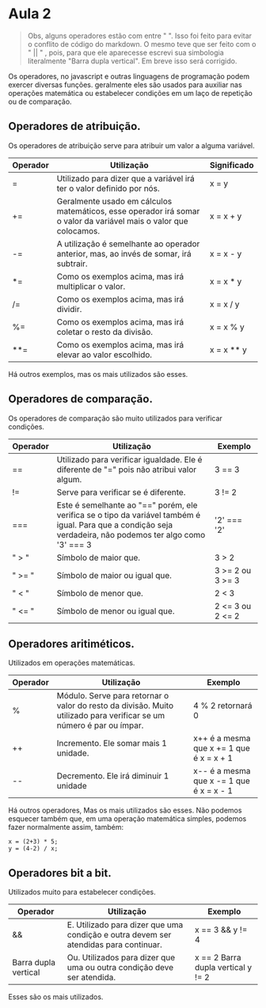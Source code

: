 # Aula 2

> Obs, alguns operadores estão com entre " ". Isso foi feito para evitar o conflito de código do markdown. O mesmo teve que ser feito com o " || " , pois, para que ele aparecesse escrevi sua simbologia literalmente "Barra dupla vertical". Em breve isso será corrigido.

Os operadores, no javascript e outras linguagens de programação podem exercer diversas funções. geralmente eles são usados para auxiliar nas operações matemática ou estabelecer condições em um laço de repetição ou de comparação.

## Operadores de atribuição.
Os operadores de atribuição serve para atribuir um valor a alguma variável.

Operador | Utilização | Significado
-------- | ---------- | -----------
= | Utilizado para dizer que a variável irá ter o valor definido por nós. | x = y
+= | Geralmente usado em cálculos matemáticos, esse operador irá somar o valor da variável mais o valor que colocamos. | x = x + y
-= | A utilização é semelhante ao operador anterior, mas, ao invés de somar, irá subtrair. | x = x - y
*= | Como os exemplos acima, mas irá multiplicar o valor. | x = x * y
/= | Como os exemplos acima, mas irá dividir. | x = x / y
%= | Como os exemplos acima, mas irá coletar o resto da divisão. | x = x % y
**= | Como os exemplos acima, mas irá elevar ao valor escolhido. | x = x ** y

Há outros exemplos, mas os mais utilizados são esses.

## Operadores de comparação.
Os operadores de comparação são muito utilizados para verificar condições.

Operador | Utilização | Exemplo
-------- | ---------- | -------
== | Utilizado para verificar igualdade. Ele é diferente de "=" pois não atribui valor algum. | 3 == 3
!= | Serve para verificar se é diferente. | 3 != 2
=== | Este é semelhante ao "==" porém, ele verifica se o tipo da variável também é igual. Para que a condição seja verdadeira, não podemos ter algo como '3' === 3 | '2' === '2'
" > " | Símbolo de maior que. | 3 > 2
" >= " | Símbolo de maior ou igual que. | 3 >= 2 ou 3 >= 3
" < " | Símbolo de menor que. | 2 < 3
" <= " | Símbolo de menor ou igual que. | 2 <= 3 ou 2 <= 2

## Operadores aritiméticos.
Utilizados em operações matemáticas.

Operador | Utilização | Exemplo
-------- | ---------- | -------
% | Módulo. Serve para retornar o valor do resto da divisão. Muito utilizado para verificar se um número é par ou ímpar. | 4 % 2 retornará 0
++ | Incremento. Ele somar mais 1 unidade. | x++ é a mesma que x += 1 que é x = x + 1
-- | Decremento. Ele irá diminuir 1 unidade | x-- é a mesma que x -= 1 que é x = x - 1

Há outros operadores, Mas os mais utilizados são esses. Não podemos esquecer também que, em uma operação matemática simples, podemos fazer normalmente assim, também:
```
x = (2+3) * 5;
y = (4-2) / x;
```

## Operadores bit a bit.
Utilizados muito para estabelecer condições.

Operador | Utilização | Exemplo
-------- | ---------- | -------
&& | E. Utilizado para dizer que uma condição e outra devem ser atendidas para continuar. | x == 3 && y != 4
Barra dupla vertical | Ou. Utilizados para dizer que uma ou outra condição deve ser atendida. | x == 2 Barra dupla vertical y != 2

Esses são os mais utilizados.

